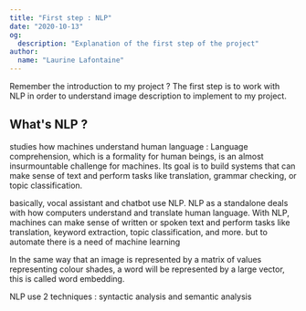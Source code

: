 ```yaml
---
title: "First step : NLP"
date: "2020-10-13"
og:
  description: "Explanation of the first step of the project"
author:
  name: "Laurine Lafontaine"
---
```


Remember the introduction to my project ?
The first step is to work with NLP in order to understand image description to implement to my project.

## What's NLP ? 

studies how machines understand human language :  Language comprehension, which is a formality for human beings, is an almost insurmountable challenge for machines. Its goal is to build systems that can make sense of text and perform tasks like translation, grammar checking, or topic classification. 

basically, vocal assistant and chatbot use NLP. NLP as a standalone deals with how computers understand and translate human language. With NLP, machines can make sense of written or spoken text and perform tasks like translation, keyword extraction, topic classification, and more.  but to automate there is a need of machine learning

In the same way that an image is represented by a matrix of values representing colour shades, a word will be represented by a large vector, this is called word embedding.

NLP use 2 techniques : syntactic analysis and semantic analysis